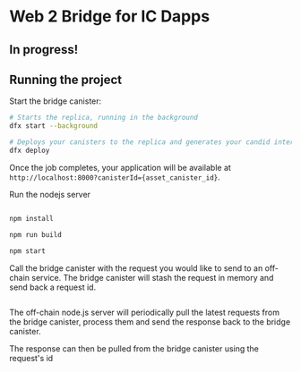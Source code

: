 # Web 2 Bridge for IC Dapps

## In progress!
## Running the project

Start the bridge canister:

```bash
# Starts the replica, running in the background
dfx start --background

# Deploys your canisters to the replica and generates your candid interface
dfx deploy
```

Once the job completes, your application will be available at `http://localhost:8000?canisterId={asset_canister_id}`.


Run the nodejs server

```bash

npm install

npm run build

npm start

```

Call the bridge canister with the request you would like to send to an off-chain service. The bridge canister will stash the request in memory and send back a request id.

```rs

```
The off-chain node.js server will periodically pull the latest requests from the bridge canister, process them and send the response back to the bridge canister.

The response can then be pulled from the bridge canister using the request's id